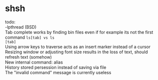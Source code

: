 # shsh
todo: 
<br>-lpthread (BSD)
<br>Tab complete works by finding bin files even if for example its not the first command 
<code>ls[tab] vs ls [tab]</code>
<br>Using arrow keys to traverse acts as an insert marker instead of a cursor
<br>Resizing window or adjusting font size results in the loss of text, should refresh text (somehow)
<br>New internal command: alias
<br>History stored persession instead of saving via file
<br>The "invalid command" message is currently useless
